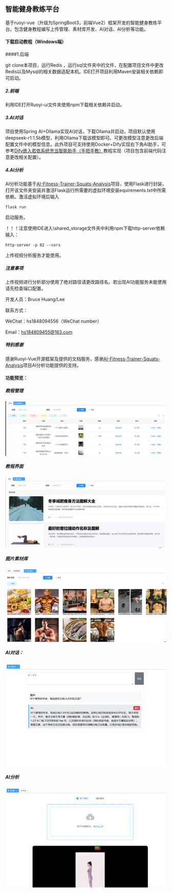 ## 智能健身教练平台
基于ruoyi-vue（升级为SpringBoot3，前端Vue2）框架开发的智能健身教练平台。包含健身教程编写上传管理、素材库开发、AI对话、AI分析等功能。

#### 下载启动教程（Windows端）

####1.后端

git clone本项目，运行Redis ，运行sql文件夹中的文件，在配置项目文件中更改Redis以及Mysql的相关数据适配本机。IDE打开项目利用Maven安装相关依赖即可启动。

##### 2.前端

利用IDE打开Ruoyi-ui文件夹使用npm下载相关依赖并启动。

##### 3.AI对话

项目使用Spring AI+Ollama实现AI对话，下载Ollama并启动，项目默认使用deepseek-r1:1.5b模型，利用Ollama下载该模型即可。可更改模型注意更改后端配置文件中的模型信息。此外项目可支持使用Docker+Dify实现右下角AI助手，可参考[Dify嵌入若依系统充当智能助手（手把手教）](https://mp.weixin.qq.com/s/JHbKsheQ7uvYcI6fqM3xow)教程实现（项目包含前端代码注意更改相关配置）。

##### 4.AI分析

AI分析功能基于[AI-Fitness-Trainer-Squats-Analysis](https://github.com/Tanwar-12/AI-Fitness-Trainer-Using-MediaPipe-Squats-Analysis/assets/110081008/0a09539e-9183-4f33-95d6-db99a898c92b)项目，使用Flask进行封装，打开该文件夹安装并激活Flask运行所需要的虚拟环境安装equirements.txt中所需依赖。激活虚拟环境后输入

```
flask run
```

启动服务。

！！！注意使用IDE进入\shared_storage文件夹中利用npm下载http-server依赖输入：

```
http-server -p 82 --cors
```

上传视频分析服务才能使用。

##### 注意事项

上传视频进行分析部分使用了绝对路径请更改路径名。若出现AI功能服务未能使用请先检查端口配置。

开发人员：Bruce Huang/Lee

联系方式：

WeChat：hs1848094556（WeChat number）

Email：hs184809455@163.com

##### 特别感谢

感谢Ruoyi-Vue开源框架及提供的文档服务，感谢[AI-Fitness-Trainer-Squats-Analysis](https://github.com/Tanwar-12/AI-Fitness-Trainer-Using-MediaPipe-Squats-Analysis/assets/110081008/0a09539e-9183-4f33-95d6-db99a898c92b)项目AI分析功能提供的支持。

#### 功能预览：

##### 教程管理

![image-20250617205405190](README.assets/image-20250617205405190.png)

##### 教程界面

![image-20250617205427472](README.assets/image-20250617205427472.png)

##### 图片素材库

![image-20250617205447040](README.assets/image-20250617205447040.png)

##### AI对话：

![image-20250617205504939](README.assets/image-20250617205504939.png)

##### AI分析

![image-20250617205523181](README.assets/image-20250617205523181.png)
